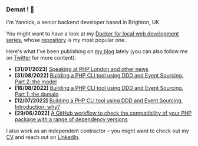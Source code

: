 ### Demat ! 👋

I'm Yannick, a senior backend developer based in Brighton, UK.

You might want to have a look at my [Docker for local web development series](https://tech.osteel.me/posts/docker-for-local-web-development-introduction-why-should-you-care "Docker for local web development, introduction: why should you care?"), whose [repository](https://github.com/osteel/docker-tutorial) is my most popular one.

Here's what I've been publishing on [my blog](https://tech.osteel.me) lately (you can also follow me on [Twitter](https://twitter.com/osteel) for more content):
<!-- posts -->
* **[31/01/2023]** [Speaking at PHP London and other news](https://tech.osteel.me/posts/speaking-at-php-london-and-other-news "Speaking at PHP London and other news")
* **[31/08/2022]** [Building a PHP CLI tool using DDD and Event Sourcing. Part 2: the model](https://tech.osteel.me/posts/a-crypto-activity-tracking-tool-part-2-the-model "Building a PHP CLI tool using DDD and Event Sourcing. Part 2: the model")
* **[16/08/2022]** [Building a PHP CLI tool using DDD and Event Sourcing. Part 1: the domain](https://tech.osteel.me/posts/a-crypto-activity-tracking-tool-part-1-the-domain "Building a PHP CLI tool using DDD and Event Sourcing. Part 1: the domain")
* **[12/07/2022]** [Building a PHP CLI tool using DDD and Event Sourcing. Introduction: why?](https://tech.osteel.me/posts/a-crypto-activity-tracking-tool-introduction-why "Building a PHP CLI tool using DDD and Event Sourcing. Introduction: why?")
* **[29/06/2022]** [A GitHub workflow to check the compatibility of your PHP package with a range of dependency versions](https://tech.osteel.me/posts/a-github-workflow-to-check-the-compatibility-of-your-php-package-with-a-range-of-dependency-versions "A GitHub workflow to check the compatibility of your PHP package with a range of dependency versions")<!-- /posts -->

I also work as an independent contractor – you might want to check out my [CV](https://drive.google.com/file/d/1wEWDNFJYPBqNkvMGTVgtkLlNnhTWHm0G/view?usp=share_link) and reach out on [LinkedIn](https://www.linkedin.com/in/yannickchenot/).
